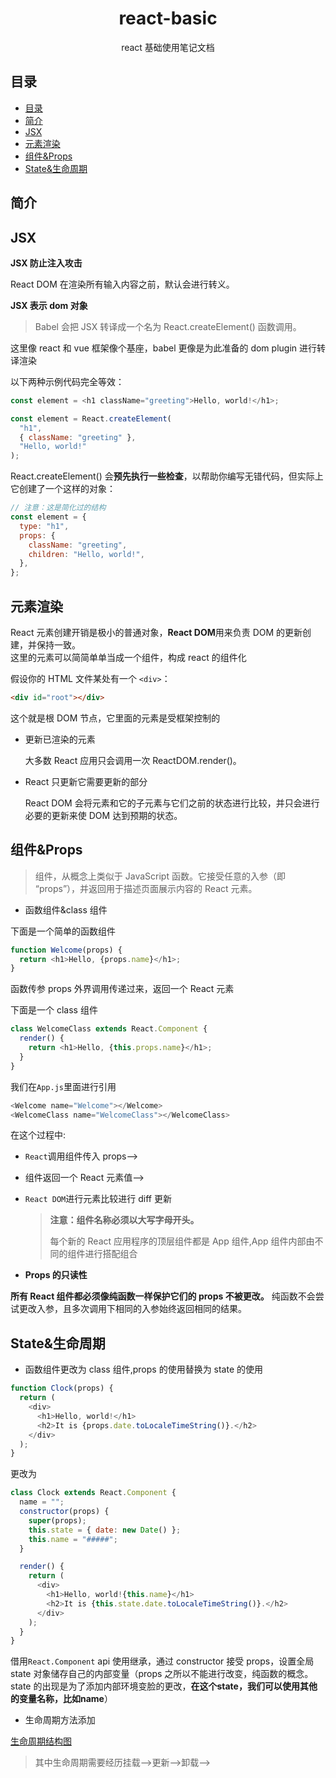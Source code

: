 <div align="center">
  <h1>react-basic</h1>
  <p>react 基础使用笔记文档</p>
</div>

## 目录

- [目录](#目录)
- [简介](#简介)
- [JSX](#jsx)
- [元素渲染](#元素渲染)
- [组件&Props](#组件props)
- [State&生命周期](#State&生命周期)

## 简介

## JSX

**JSX 防止注入攻击**

React DOM 在渲染所有输入内容之前，默认会进行转义。

**JSX 表示 dom 对象**

> Babel 会把 JSX 转译成一个名为 React.createElement() 函数调用。

这里像 react 和 vue 框架像个基座，babel 更像是为此准备的 dom plugin 进行转译渲染

以下两种示例代码完全等效：

```js
const element = <h1 className="greeting">Hello, world!</h1>;
```

```js
const element = React.createElement(
  "h1",
  { className: "greeting" },
  "Hello, world!"
);
```

React.createElement() 会**预先执行一些检查**，以帮助你编写无错代码，但实际上它创建了一个这样的对象：

```js
// 注意：这是简化过的结构
const element = {
  type: "h1",
  props: {
    className: "greeting",
    children: "Hello, world!",
  },
};
```

## 元素渲染

React 元素创建开销是极小的普通对象，**React DOM**用来负责 DOM 的更新创建，并保持一致。<br>
这里的元素可以简简单单当成一个组件，构成 react 的组件化<br>

假设你的 HTML 文件某处有一个 `<div>`：

```html
<div id="root"></div>
```

这个就是根 DOM 节点，它里面的元素是受框架控制的

- 更新已渲染的元素

  大多数 React 应用只会调用一次 ReactDOM.render()。

- React 只更新它需要更新的部分

  React DOM 会将元素和它的子元素与它们之前的状态进行比较，并只会进行必要的更新来使 DOM 达到预期的状态。

## 组件&Props

> 组件，从概念上类似于 JavaScript 函数。它接受任意的入参（即 “props”），并返回用于描述页面展示内容的 React 元素。

- 函数组件&class 组件

下面是一个简单的函数组件

```js
function Welcome(props) {
  return <h1>Hello, {props.name}</h1>;
}
```

函数传参 props 外界调用传递过来，返回一个 React 元素

下面是一个 class 组件

```js
class WelcomeClass extends React.Component {
  render() {
    return <h1>Hello, {this.props.name}</h1>;
  }
}
```

我们在`App.js`里面进行引用

```js
<Welcome name="Welcome"></Welcome>
<WelcomeClass name="WelcomeClass"></WelcomeClass>
```

在这个过程中:

- `React`调用组件传入 props-->
- 组件返回一个 React 元素值-->
- `React DOM`进行元素比较进行 diff 更新

  > **注意：组件名称必须以大写字母开头。**
  >
  > 每个新的 React 应用程序的顶层组件都是 App 组件,App 组件内部由不同的组件进行搭配组合

- **Props 的只读性**

**所有 React 组件都必须像纯函数一样保护它们的 props 不被更改。**
纯函数不会尝试更改入参，且多次调用下相同的入参始终返回相同的结果。

## State&生命周期

- 函数组件更改为 class 组件,props 的使用替换为 state 的使用

```js
function Clock(props) {
  return (
    <div>
      <h1>Hello, world!</h1>
      <h2>It is {props.date.toLocaleTimeString()}.</h2>
    </div>
  );
}
```

更改为

```js
class Clock extends React.Component {
  name = "";
  constructor(props) {
    super(props);
    this.state = { date: new Date() };
    this.name = "#####";
  }

  render() {
    return (
      <div>
        <h1>Hello, world!{this.name}</h1>
        <h2>It is {this.state.date.toLocaleTimeString()}.</h2>
      </div>
    );
  }
}
```

借用`React.Component` api 使用继承，通过 constructor 接受 props，设置全局 state 对象储存自己的内部变量（props 之所以不能进行改变，纯函数的概念。state 的出现是为了添加内部环境变脸的更改，**在这个state，我们可以使用其他的变量名称，比如name**）

- 生命周期方法添加

[生命周期结构图](https://projects.wojtekmaj.pl/react-lifecycle-methods-diagram/)

> 其中生命周期需要经历挂载-->更新-->卸载-->